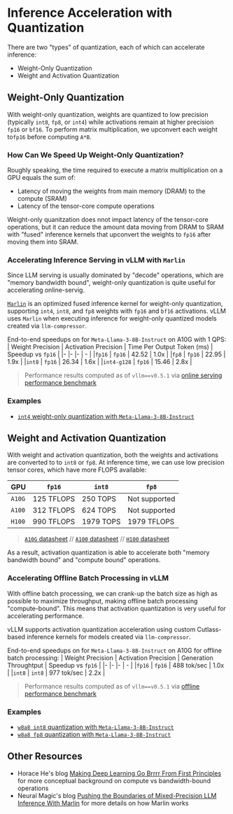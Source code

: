 # Inference Acceleration with Quantization

There are two "types" of quantization, each of which can accelerate inference:
* Weight-Only Quantization
* Weight and Activation Quantization

## Weight-Only Quantization

With weight-only quantization, weights are quantized to low precision (typically `int8`, `fp8`, or `int4`) while activations remain at higher precision `fp16` or `bf16`. To perform matrix multiplication, we upconvert each weight to`fp16` before computing `A*B`.

### How Can We Speed Up Weight-Only Quantization?

Roughly speaking, the time required to execute a matrix multiplication on a GPU equals the sum of:
* Latency of moving the weights from main memory (DRAM) to the compute (SRAM)
* Latency of the tensor-core compute operations

Weight-only quanitzation does nnot impact latency of the tensor-core operations, but it can reduce the amount data moving from DRAM to SRAM with "fused" inference kernels that upconvert the weights to `fp16` after moving them into SRAM.

### Accelerating Inference Serving in vLLM with `Marlin`

Since LLM serving is usually dominated by "decode" operations, which are "memory bandwidth bound", weight-only quantization is quite useful for accelerating online-servig.

[`Marlin`](https://neuralmagic.com/blog/pushing-the-boundaries-of-mixed-precision-llm-inference-with-marlin/) is an optimized fused inference kernel for weight-only quantization, supporting `int4`, `int8`, and `fp8` weights with `fp16` and `bf16` activations. vLLM uses `Marlin` when executing inference for weight-only quantized models created via `llm-compressor`.

End-to-end speedups on for `Meta-Llama-3-8B-Instruct` on A10G with 1 QPS:
| Weight Precision  | Activation Precision  | Time Per Output Token (ms)    | Speedup vs `fp16` |
|-                  |-                      |-                              | -                 |
|`fp16`             | `fp16`                | 42.52                         | 1.0x              |
|`fp8`              | `fp16`                | 22.95                         | 1.9x              |
|`int8`             | `fp16`                | 26.34                         | 1.6x              |
|`int4-g128`        | `fp16`                | 15.46                         | 2.8x              |

> Performance results computed as of `vllm==v0.5.1` via [online serving performance benchmark](../../examples/benchmarking/online_serving)

### Examples
- [`int4` weight-only quantization with `Meta-Llama-3-8B-Instruct`](../../examples/quantization_w4a16)

## Weight and Activation Quantization

With weight and activation quantization, both the weights and activations are converted to to `int8` or `fp8`. At inference time, we can use low precision tensor cores, which have more FLOPS available:

| GPU       | `fp16`            | `int8`            | `fp8`             |
| -         | -                 | -                 | -                 |
| `A10G`    | 125 TFLOPS        | 250 TOPS          | Not supported     |
| `A100`    | 312 TFLOPS        | 624 TOPS          | Not supported     |
| `H100`    | 990 TFLOPS        | 1979 TOPS         | 1979 TFLOPS       |

>   [`A10G` datasheet](https://www.nvidia.com/en-us/data-center/products/a10-gpu/) // [`A100` datasheet](https://www.nvidia.com/en-us/data-center/a100/) // [`H100` datasheet](https://www.nvidia.com/en-us/data-center/h100/)
 
As a result, activation quantization is able to accelerate both "memory bandwidth bound" and "compute bound" operations.

### Accelerating Offline Batch Processing in vLLM

With offline batch processing, we can crank-up the batch size as high as possible to maximize throughput, making offline batch processing "compute-bound". This means that activation quantization is very useful for accelerating performance.

vLLM supports activation quantization acceleration using custom Cutlass-based inference kernels for models created via `llm-compressor`.

End-to-end speedups on for `Meta-Llama-3-8B-Instruct` on A10G for offline batch processing:
| Weight Precision  | Activation Precision  | Generation Throughtput         | Speedup vs `fp16` |
|-                  |-                      |-                               | -                 |
|`fp16`             | `fp16`                | 488 tok/sec                    | 1.0x              |
|`int8`             | `int8`                | 977 tok/sec                    | 2.2x              |

> Performance results computed as of `vllm==v0.5.1` via [offline performance benchmark](../../examples/benchmarking/offline_batch/)

### Examples
- [`w8a8 int8` quantization with `Meta-Llama-3-8B-Instruct`](../../examples/quantization_w8a8_int8)
- [`w8a8 fp8` quantization with `Meta-Llama-3-8B-Instruct`](../../examples/quantization_w8a8_fp8)


## Other Resources

- Horace He's blog [Making Deep Learning Go Brrrr From First Principles](https://horace.io/brrr_intro.html) for more conceptual background on compute vs bandwidth-bound operations
- Neural Magic's blog [Pushing the Boundaries of Mixed-Precision LLM Inference With Marlin](https://neuralmagic.com/blog/pushing-the-boundaries-of-mixed-precision-llm-inference-with-marlin/) for more details on how Marlin works
